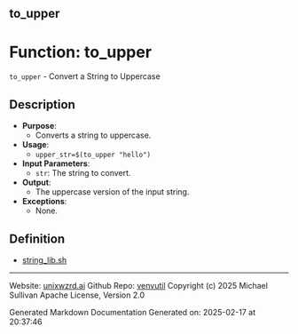 ## to_upper
# Function: to_upper
`to_upper` - Convert a String to Uppercase
## Description
- **Purpose**:
  - Converts a string to uppercase.
- **Usage**: 
  - `upper_str=$(to_upper "hello")`
- **Input Parameters**: 
  - `str`: The string to convert.
- **Output**: 
  - The uppercase version of the input string.
- **Exceptions**: 
  - None.

## Definition 

* [string_lib.sh](../string_lib_sh.md)
---

Website: [unixwzrd.ai](https://unixwzrd.ai)
Github Repo: [venvutil](https://github.com/unixwzrd/venvutil)
Copyright (c) 2025 Michael Sullivan
Apache License, Version 2.0

Generated Markdown Documentation
Generated on: 2025-02-17 at 20:37:46
